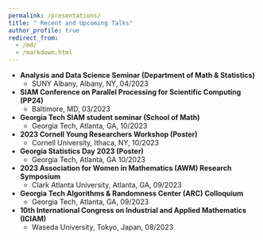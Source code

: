 ```yaml
---
permalink: /presentations/
title: " Recent and Upcoming Talks"
author_profile: true
redirect_from: 
  - /md/
  - /markdown.html
---
```


  * **Analysis and Data Science Seminar (Department of Math & Statistics)**
      * SUNY Albany, Albany, NY, 04/2023
  * **SIAM Conference on Parallel Processing for Scientific Computing (PP24)**
      * Baltimore, MD, 03/2023
  * **Georgia Tech SIAM student seminar (School of Math)**
      * Georgia Tech, Atlanta, GA, 10/2023  
  * **2023 Cornell Young Researchers Workshop (Poster)**
      * Cornell University, Ithaca, NY, 10/2023
  * **Georgia Statistics Day 2023 (Poster)**
      * Georgia Tech, Atlanta, GA 10/2023
  * **2023 Association for Women in Mathematics (AWM) Research Symposium**
      * Clark Atlanta University, Atlanta, GA, 09/2023
  * **Georgia Tech Algorithms & Randomness Center (ARC) Colloquium**
      * Georgia Tech, Atlanta, GA, 09/2023
  * **10th International Congress on Industrial and Applied Mathematics (ICIAM)**
      * Waseda University, Tokyo, Japan, 08/2023

